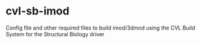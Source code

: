 cvl-sb-imod
===========

Config file and other required files to build imod/3dmod using the CVL Build System for the Structural Biology driver